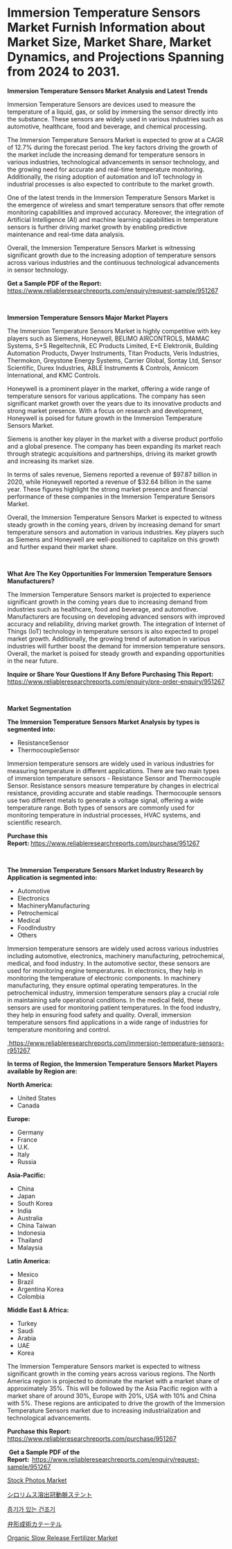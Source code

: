 <p><h1>Immersion Temperature Sensors Market Furnish Information about Market Size, Market Share, Market Dynamics, and Projections Spanning from 2024 to 2031.</h1></p><p><strong>Immersion Temperature Sensors Market Analysis and Latest Trends</strong></p>
<p><p>Immersion Temperature Sensors are devices used to measure the temperature of a liquid, gas, or solid by immersing the sensor directly into the substance. These sensors are widely used in various industries such as automotive, healthcare, food and beverage, and chemical processing.</p><p>The Immersion Temperature Sensors Market is expected to grow at a CAGR of 12.7% during the forecast period. The key factors driving the growth of the market include the increasing demand for temperature sensors in various industries, technological advancements in sensor technology, and the growing need for accurate and real-time temperature monitoring. Additionally, the rising adoption of automation and IoT technology in industrial processes is also expected to contribute to the market growth.</p><p>One of the latest trends in the Immersion Temperature Sensors Market is the emergence of wireless and smart temperature sensors that offer remote monitoring capabilities and improved accuracy. Moreover, the integration of Artificial Intelligence (AI) and machine learning capabilities in temperature sensors is further driving market growth by enabling predictive maintenance and real-time data analysis.</p><p>Overall, the Immersion Temperature Sensors Market is witnessing significant growth due to the increasing adoption of temperature sensors across various industries and the continuous technological advancements in sensor technology.</p></p>
<p><strong>Get a Sample PDF of the Report:&nbsp;</strong> <a href="https://www.reliableresearchreports.com/enquiry/request-sample/951267">https://www.reliableresearchreports.com/enquiry/request-sample/951267</a></p>
<p>&nbsp;</p>
<p><strong>Immersion Temperature Sensors Major Market Players</strong></p>
<p><p>The Immersion Temperature Sensors Market is highly competitive with key players such as Siemens, Honeywell, BELIMO AIRCONTROLS, MAMAC Systems, S+S Regeltechnik, EC Products Limited, E+E Elektronik, Building Automation Products, Dwyer Instruments, Titan Products, Veris Industries, Thermokon, Greystone Energy Systems, Carrier Global, Sontay Ltd, Sensor Scientific, Durex Industries, ABLE Instruments & Controls, Annicom International, and KMC Controls.</p><p>Honeywell is a prominent player in the market, offering a wide range of temperature sensors for various applications. The company has seen significant market growth over the years due to its innovative products and strong market presence. With a focus on research and development, Honeywell is poised for future growth in the Immersion Temperature Sensors Market.</p><p>Siemens is another key player in the market with a diverse product portfolio and a global presence. The company has been expanding its market reach through strategic acquisitions and partnerships, driving its market growth and increasing its market size.</p><p>In terms of sales revenue, Siemens reported a revenue of $97.87 billion in 2020, while Honeywell reported a revenue of $32.64 billion in the same year. These figures highlight the strong market presence and financial performance of these companies in the Immersion Temperature Sensors Market.</p><p>Overall, the Immersion Temperature Sensors Market is expected to witness steady growth in the coming years, driven by increasing demand for smart temperature sensors and automation in various industries. Key players such as Siemens and Honeywell are well-positioned to capitalize on this growth and further expand their market share.</p></p>
<p>&nbsp;</p>
<p><strong>What Are The Key Opportunities For Immersion Temperature Sensors Manufacturers?</strong></p>
<p><p>The Immersion Temperature Sensors market is projected to experience significant growth in the coming years due to increasing demand from industries such as healthcare, food and beverage, and automotive. Manufacturers are focusing on developing advanced sensors with improved accuracy and reliability, driving market growth. The integration of Internet of Things (IoT) technology in temperature sensors is also expected to propel market growth. Additionally, the growing trend of automation in various industries will further boost the demand for immersion temperature sensors. Overall, the market is poised for steady growth and expanding opportunities in the near future.</p></p>
<p><strong>Inquire or Share Your Questions If Any Before Purchasing This Report:</strong> <a href="https://www.reliableresearchreports.com/enquiry/pre-order-enquiry/951267">https://www.reliableresearchreports.com/enquiry/pre-order-enquiry/951267</a></p>
<p>&nbsp;</p>
<p><strong>Market Segmentation</strong></p>
<p><strong>The Immersion Temperature Sensors Market Analysis by types is segmented into:</strong></p>
<p><ul><li>ResistanceSensor</li><li>ThermocoupleSensor</li></ul></p>
<p><p>Immersion temperature sensors are widely used in various industries for measuring temperature in different applications. There are two main types of immersion temperature sensors - Resistance Sensor and Thermocouple Sensor. Resistance sensors measure temperature by changes in electrical resistance, providing accurate and stable readings. Thermocouple sensors use two different metals to generate a voltage signal, offering a wide temperature range. Both types of sensors are commonly used for monitoring temperature in industrial processes, HVAC systems, and scientific research.</p></p>
<p><strong>Purchase this Report:&nbsp;</strong><a href="https://www.reliableresearchreports.com/purchase/951267">https://www.reliableresearchreports.com/purchase/951267</a></p>
<p>&nbsp;</p>
<p><strong>The Immersion Temperature Sensors Market Industry Research by Application is segmented into:</strong></p>
<p><ul><li>Automotive</li><li>Electronics</li><li>MachineryManufacturing</li><li>Petrochemical</li><li>Medical</li><li>FoodIndustry</li><li>Others</li></ul></p>
<p><p>Immersion temperature sensors are widely used across various industries including automotive, electronics, machinery manufacturing, petrochemical, medical, and food industry. In the automotive sector, these sensors are used for monitoring engine temperatures. In electronics, they help in monitoring the temperature of electronic components. In machinery manufacturing, they ensure optimal operating temperatures. In the petrochemical industry, immersion temperature sensors play a crucial role in maintaining safe operational conditions. In the medical field, these sensors are used for monitoring patient temperatures. In the food industry, they help in ensuring food safety and quality. Overall, immersion temperature sensors find applications in a wide range of industries for temperature monitoring and control.</p></p>
<p><a href="https://www.reliableresearchreports.com/immersion-temperature-sensors-r951267">&nbsp;https://www.reliableresearchreports.com/immersion-temperature-sensors-r951267</a></p>
<p><strong>In terms of Region, the Immersion Temperature Sensors Market Players available by Region are:</strong></p>
<p>
    <p> <strong> North America: </strong>
        <ul>
            <li>United States</li>
            <li>Canada</li>
        </ul>
        </p> 
    <p> <strong> Europe: </strong>
        <ul>
            <li>Germany</li>
            <li>France</li>
            <li>U.K.</li>
            <li>Italy</li>
            <li>Russia</li>
        </ul>
        </p> 
    <p> <strong> Asia-Pacific: </strong>
        <ul>
            <li>China</li>
            <li>Japan</li>
            <li>South Korea</li>
            <li>India</li>
            <li>Australia</li>
            <li>China Taiwan</li>
            <li>Indonesia</li>
            <li>Thailand</li>
            <li>Malaysia</li>
        </ul>
        </p> 
    <p> <strong> Latin America: </strong>
        <ul>
            <li>Mexico</li>
            <li>Brazil</li>
            <li>Argentina Korea</li>
            <li>Colombia</li>
        </ul>
        </p> 
    <p> <strong> Middle East & Africa: </strong>
        <ul>
            <li>Turkey</li>
            <li>Saudi</li>
            <li>Arabia</li>
            <li>UAE</li>
            <li>Korea</li>
        </ul>
    </p>
    </p>
<p><p>The Immersion Temperature Sensors market is expected to witness significant growth in the coming years across various regions. The North America region is projected to dominate the market with a market share of approximately 35%. This will be followed by the Asia Pacific region with a market share of around 30%, Europe with 20%, USA with 10% and China with 5%. These regions are anticipated to drive the growth of the Immersion Temperature Sensors market due to increasing industrialization and technological advancements.</p></p>
<p><strong>Purchase this Report: </strong><a href="https://www.reliableresearchreports.com/purchase/951267">https://www.reliableresearchreports.com/purchase/951267</a></p>
<p>&nbsp;<strong>Get a Sample PDF of the Report:&nbsp;&nbsp;</strong><a href="https://www.reliableresearchreports.com/enquiry/request-sample/951267">https://www.reliableresearchreports.com/enquiry/request-sample/951267</a></p>
<p><strong></strong></p>
<p><p><a href="https://gentle-editor-9db.notion.site/Stock-Photos-Market-Size-CAGR-Trends-2024-2030-c926bb72df3f4c50b70897da3ac0c4e7">Stock Photos Market</a></p><p><a href="https://github.com/efcvopdgkdx128/Market-Research-Report-List-1/blob/main/319381038618.md">シロリムス溶出冠動脈ステント</a></p><p><a href="https://github.com/RichardLueilwitz787/Market-Research-Report-List-1/blob/main/932706135540.md">증기가 있는 건조기</a></p><p><a href="https://github.com/hwbcz413288296/Market-Research-Report-List-1/blob/main/145850738619.md">弁形成術カテーテル</a></p><p><a href="https://issuu.com/reportprime-2/docs/organic-slow-release-fertilizer-market-size-2030.p">Organic Slow Release Fertilizer Market</a></p></p>
